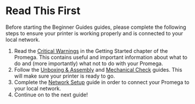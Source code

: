 # Read This First

Before starting the Beginner Guides guides, please complete the following steps to ensure your printer is working properly and is connected to your local network.

1. Read the [Critical Warnings](../getting-started/critical-warnings-and-information.md) in the Getting Started chapter of the Promega. This contains useful and important information about what to do and \(more importantly\) what not to do with your Promega.
2. Follow the [Unboxing & Assembly](../getting-started/unboxing-and-assembly.md) and [Mechanical Check]() guides. This will make sure your printer is ready to go.
3. Complete the [Network Setup](../getting-started/setup-your-network.md) guide in order to connect your Promega to your local network.
4. Continue on to the next guide!

​

